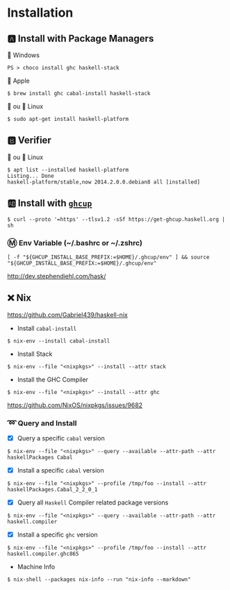 # Installation

## :a: Install with Package Managers

:pushpin: Windows

```
PS > choco install ghc haskell-stack
```

:pushpin: Apple

```
$ brew install ghc cabal-install haskell-stack
```
  
:strawberry: ou :penguin: Linux

```
$ sudo apt-get install haskell-platform
```


## :b: Verifier 

:strawberry: ou :penguin: Linux

```
$ apt list --installed haskell-platform
Listing... Done
haskell-platform/stable,now 2014.2.0.0.debian8 all [installed]
```


## :ab: Install with [`ghcup`](https://www.haskell.org/ghcup/)

```
$ curl --proto '=https' --tlsv1.2 -sSf https://get-ghcup.haskell.org | sh
```

### :m: Env Variable (~/.bashrc or ~/.zshrc)

```
[ -f "${GHCUP_INSTALL_BASE_PREFIX:=$HOME}/.ghcup/env" ] && source "${GHCUP_INSTALL_BASE_PREFIX:=$HOME}/.ghcup/env"
```

http://dev.stephendiehl.com/hask/

## :x: Nix

https://github.com/Gabriel439/haskell-nix

* Install `cabal-install`

```
$ nix-env --install cabal-install
```

* Install Stack

```
$ nix-env --file "<nixpkgs>" --install --attr stack
```


* Install the GHC Compiler

```
$ nix-env --file "<nixpkgs>" --install --attr ghc
```

https://github.com/NixOS/nixpkgs/issues/9682

### :loop: Query and Install

- [x] Query a specific `cabal` version

```
$ nix-env --file "<nixpkgs>" --query --available --attr-path --attr haskellPackages Cabal
```

- [x] Install a specific `cabal` version

```
$ nix-env --file "<nixpkgs>" --profile /tmp/foo --install --attr haskellPackages.Cabal_2_2_0_1 
```

- [x] Query all `Haskell` Compiler related package versions

```
$ nix-env --file "<nixpkgs>" --query --available --attr-path --attr haskell.compiler
```

- [x] Install a specific `ghc` version

```
$ nix-env --file "<nixpkgs>" --profile /tmp/foo --install --attr haskell.compiler.ghc865 
```


* Machine Info 

```
$ nix-shell --packages nix-info --run "nix-info --markdown"
```
